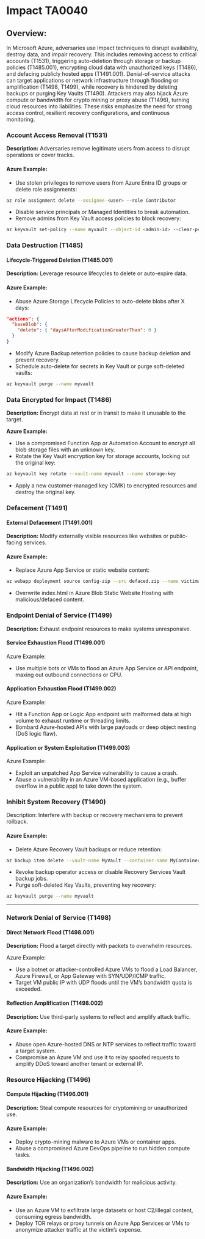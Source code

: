 # Impact TA0040

## Overview:

In Microsoft Azure, adversaries use Impact techniques to disrupt availability, destroy data, and impair recovery. This includes removing access to critical accounts (T1531), triggering auto-deletion through storage or backup policies (T1485.001), encrypting cloud data with unauthorized keys (T1486), and defacing publicly hosted apps (T1491.001). Denial-of-service attacks can target applications or network infrastructure through flooding or amplification (T1498, T1499), while recovery is hindered by deleting backups or purging Key Vaults (T1490). Attackers may also hijack Azure compute or bandwidth for crypto mining or proxy abuse (T1496), turning cloud resources into liabilities. These risks emphasize the need for strong access control, resilient recovery configurations, and continuous monitoring.

### **Account Access Removal (T1531)**

**Description:** Adversaries remove legitimate users from access to disrupt operations or cover tracks.

#### Azure Example:

* Use stolen privileges to remove users from Azure Entra ID groups or delete role assignments:

```bash
az role assignment delete --assignee <user> --role Contributor
```

* Disable service principals or Managed Identities to break automation.
* Remove admins from Key Vault access policies to block recovery:

```bash
az keyvault set-policy --name myvault --object-id <admin-id> --clear-permissions-all
```

### **Data Destruction (T1485)**

#### Lifecycle-Triggered Deletion (T1485.001)

**Description:** Leverage resource lifecycles to delete or auto-expire data.

#### Azure Example:

* Abuse Azure Storage Lifecycle Policies to auto-delete blobs after X days:

```json
"actions": {
  "baseBlob": {
    "delete": { "daysAfterModificationGreaterThan": 0 }
  }
}
```

* Modify Azure Backup retention policies to cause backup deletion and prevent recovery.
* Schedule auto-delete for secrets in Key Vault or purge soft-deleted vaults:

```bash
az keyvault purge --name myvault
```

### **Data Encrypted for Impact (T1486)**

**Description:** Encrypt data at rest or in transit to make it unusable to the target.

**Azure Example:**

* Use a compromised Function App or Automation Account to encrypt all blob storage files with an unknown key.
* Rotate the Key Vault encryption key for storage accounts, locking out the original key:

```bash
az keyvault key rotate --vault-name myvault --name storage-key
```

* Apply a new customer-managed key (CMK) to encrypted resources and destroy the original key.

### **Defacement (T1491)**

#### External Defacement (T1491.001)

**Description:** Modify externally visible resources like websites or public-facing services.

#### Azure Example:

* Replace Azure App Service or static website content:

```bash
az webapp deployment source config-zip --src defaced.zip --name victimweb
```

* Overwrite index.html in Azure Blob Static Website Hosting with malicious/defaced content.

### **Endpoint Denial of Service (T1499)**

**Description:** Exhaust endpoint resources to make systems unresponsive.

#### Service Exhaustion Flood (T1499.001)

Azure Example:

* Use multiple bots or VMs to flood an Azure App Service or API endpoint, maxing out outbound connections or CPU.

#### Application Exhaustion Flood (T1499.002)

Azure Example:

* Hit a Function App or Logic App endpoint with malformed data at high volume to exhaust runtime or threading limits.
* Bombard Azure-hosted APIs with large payloads or deep object nesting (DoS logic flaw).

#### Application or System Exploitation (T1499.003)

Azure Example:

* Exploit an unpatched App Service vulnerability to cause a crash.
* Abuse a vulnerability in an Azure VM-based application (e.g., buffer overflow in a public app) to take down the system.

### **Inhibit System Recovery (T1490)**

Description: Interfere with backup or recovery mechanisms to prevent rollback.

#### Azure Example:

* Delete Azure Recovery Vault backups or reduce retention:

```bash
az backup item delete --vault-name MyVault --container-name MyContainer --name VM1
```

* Revoke backup operator access or disable Recovery Services Vault backup jobs.
* Purge soft-deleted Key Vaults, preventing key recovery:

```bash
az keyvault purge --name myvault
```

***

### **Network Denial of Service (T1498)**

#### Direct Network Flood (T1498.001)

**Description:** Flood a target directly with packets to overwhelm resources.

Azure Example:

* Use a botnet or attacker-controlled Azure VMs to flood a Load Balancer, Azure Firewall, or App Gateway with SYN/UDP/ICMP traffic.
* Target VM public IP with UDP floods until the VM’s bandwidth quota is exceeded.

#### Reflection Amplification (T1498.002)

**Description:** Use third-party systems to reflect and amplify attack traffic.

#### Azure Example:

* Abuse open Azure-hosted DNS or NTP services to reflect traffic toward a target system.
* Compromise an Azure VM and use it to relay spoofed requests to amplify DDoS toward another tenant or external IP.

### **Resource Hijacking (T1496)**

#### Compute Hijacking (T1496.001)

**Description:** Steal compute resources for cryptomining or unauthorized use.

#### Azure Example:

* Deploy crypto-mining malware to Azure VMs or container apps.
* Abuse a compromised Azure DevOps pipeline to run hidden compute tasks.

#### Bandwidth Hijacking (T1496.002)

**Description:** Use an organization’s bandwidth for malicious activity.

#### Azure Example:

* Use an Azure VM to exfiltrate large datasets or host C2/illegal content, consuming egress bandwidth.
* Deploy TOR relays or proxy tunnels on Azure App Services or VMs to anonymize attacker traffic at the victim’s expense.
